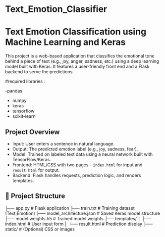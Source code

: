 # Text_Emotion_Classifier
# Text Emotion Classification using Machine Learning and Keras

This project is a web-based application that classifies the emotional tone behind a piece of text (e.g., joy, anger, sadness, etc.) using a deep learning model built with Keras. It features a user-friendly front end and a Flask backend to serve the predictions.

#required libraries :
 
-pandas
- numpy
- keras
- tensorflow
- scikit-learn
  
## Project Overview

-  Input: User enters a sentence in natural language.
-  Output: The predicted emotion label (e.g., joy, sadness, fear).
-  Model: Trained on labeled text data using a neural network built with TensorFlow/Keras.
-  Frontend: HTML/CSS with two pages – `index.html` for input and `result.html` for output.
-  Backend: Flask handles requests, prediction logic, and renders templates.

## 📁 Project Structure

├── app.py # Flask application
├── train.txt # Training dataset (Text;Emotion)
├── model_architecture.json # Saved Keras model structure
├── model.weights.h5 # Trained model weights
├── templates/
│ ├── index.html # User input form
│ └── result.html # Prediction display
├── static/ # (Optional) CSS or images
